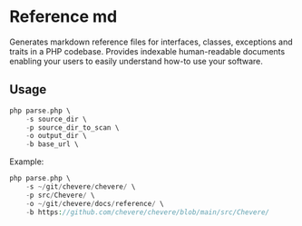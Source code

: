# Reference md

Generates markdown reference files for interfaces, classes, exceptions and traits in a PHP codebase. Provides indexable human-readable documents enabling your users to easily understand how-to use your software.

## Usage

```php
php parse.php \
    -s source_dir \
    -p source_dir_to_scan \
    -o output_dir \
    -b base_url \
```

Example:

```php
php parse.php \
    -s ~/git/chevere/chevere/ \
    -p src/Chevere/ \
    -o ~/git/chevere/docs/reference/ \
    -b https://github.com/chevere/chevere/blob/main/src/Chevere/
```
